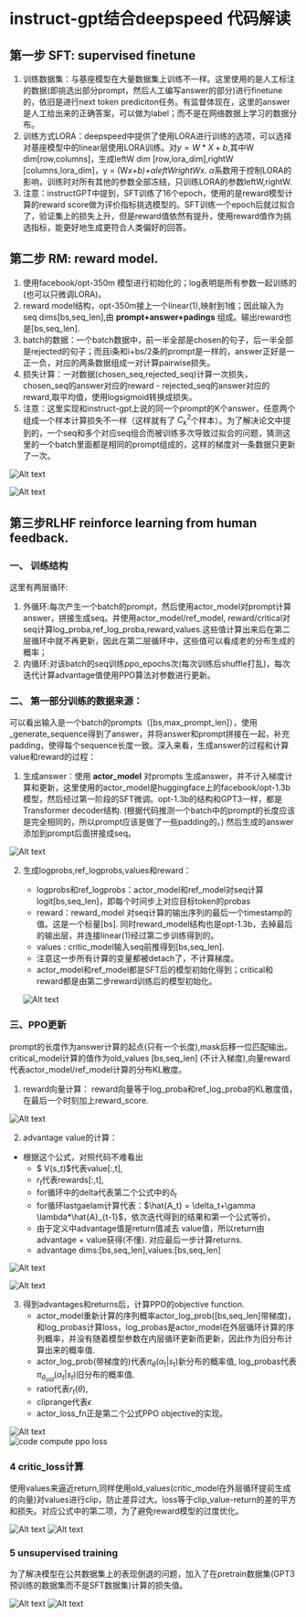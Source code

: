 # instruct-gpt结合deepspeed 代码解读

## 第一步 SFT: supervised finetune
1. 训练数据集：与基座模型在大量数据集上训练不一样。这里使用的是人工标注的数据(即挑选出部分prompt，然后人工编写answer的部分)进行finetune的，依旧是进行next token prediciton任务。有监督体现在，这里的answer是人工给出来的正确答案，可以做为label；而不是在网络数据上学习的数据分布。
2. 训练方式LORA：deepspeed中提供了使用LORA进行训练的选项，可以选择对基座模型中的linear层使用LORA训练。对$y = W*X+b$,其中W dim[row,columns]，生成leftW dim [row,lora_dim],rightW [columns,lora_dim]，y = (W*x+b)+$\alpha$*leftW*rightW*x. $\alpha$系数用于控制LORA的影响，训练时对所有其他的参数全部冻结，只训练LORA的参数leftW,rightW.
3. 注意：instructGPT中提到，SFT训练了16个epoch，使用的是reward模型计算的reward score做为评价指标挑选模型的。SFT训练一个epoch后就过拟合了，验证集上的损失上升，但是reward值依然有提升，使用reward值作为挑选指标，能更好地生成更符合人类偏好的回答。

## 第二步 RM: reward model.
1. 使用facebook/opt-350m 模型进行初始化的；log表明是所有参数一起训练的(也可以只微调LORA)。
2. reward model结构，opt-350m接上一个linear(1),映射到1维；因此输入为seq dims[bs,seq_len],由 __prompt+answer+padings__ 组成。输出reward也是[bs,seq_len].
3. batch的数据：一个batch数据中，前一半全部是chosen的句子，后一半全部是rejected的句子；而且i条和i+bs/2条的prompt是一样的，answer正好是一正一负，对应的两条数据组成一对计算pairwise损失。
4. 损失计算：一对数据(chosen_seq,rejected_seq)计算一次损失，chosen_seq的answer对应的reward - rejected_seq的answer对应的reward,取平均值，使用logsigmoid转换成损失。
5. 注意：这里实现和instruct-gpt上说的同一个prompt的K个answer，任意两个组成一个样本计算损失不一样（这样就有了 $C_k^{2}$个样本）。为了解决论文中提到的，一个seq和多个对应seq组合而被训练多次导致过拟合的问题，猜测这里的一个batch里面都是相同的prompt组成的，这样的梯度对一条数据只更新了一次。

![Alt text](image-13.png)

![Alt text](image-14.png)

## 第三步RLHF reinforce learning from human feedback. 
### 一、 训练结构
这里有两层循环:
1. 外循环:每次产生一个batch的prompt，然后使用actor_model对prompt计算answer，拼接生成seq。并使用actor_model/ref_model, reward/critical对seq计算log_proba,ref_log_proba,reward,values.这些值计算出来后在第二层循环中就不再更新，因此在第二层循环中，这些值可以看成老的分布生成的概率；
2. 内循环:对该batch的seq训练ppo_epochs次(每次训练后shuffle打乱)，每次迭代计算advantage值使用PPO算法对参数进行更新。

### 二、 第一部分训练的数据来源：
可以看出输入是一个batch的prompts（[bs,max_prompt_len]），使用_generate_sequence得到了answer，并将answer和prompt拼接在一起，补充padding，使得每个sequence长度一致。深入来看，生成answer的过程和计算value和reward的过程：

1. 生成answer：使用 __actor_model__ 对prompts 生成answer，并不计入梯度计算和更新，这里使用的actor_model是huggingface上的facebook/opt-1.3b模型，然后经过第一阶段的SFT微调。opt-1.3b的结构和GPT3一样，都是Transformer decoder结构. (根据代码推测一个batch中的prompt的长度应该是完全相同的，所以prompt应该是做了一些padding的。) 然后生成的answer添加到prompt后面拼接成seq。

![Alt text](image-2.png)

2. 生成logprobs,ref_logprobs,values和reward： 
    - logprobs和ref_logprobs：actor_model和ref_model对seq计算logit[bs,seq_len]，即每个时间步上对应目标token的probas
    - reward：reward_model 对seq计算的输出序列的最后一个timestamp的值。这是一个标量[bs]. 同时reward_model结构也是opt-1.3b，去掉最后的输出层，并连接linear(1)经过第二步训练得到的。
    - values : critic_model输入seq前推得到[bs,seq_len].
    - 注意这一步所有计算的变量都被detach了，不计算梯度。
    - actor_model和ref_model都是SFT后的模型初始化得到；critical和reward都是由第二步reward训练后的模型初始化。

    ![Alt text](image.png) 


### 三、PPO更新
prompt的长度作为answer计算的起点(只有一个长度),mask后移一位匹配输出。critical_model计算的值作为old_values [bs,seq_len] (不计入梯度),向量reward代表actor_model/ref_model计算的分布KL散度。
1. reward向量计算：
    reward向量等于log_proba和ref_log_proba的KL散度值，在最后一个时刻加上reward_score.

![Alt text](image-9.png)

2. advantage value的计算： 
 - 根据这个公式，对照代码不难看出
    - $ V(s_t)$代表value[:,t],
    - $r_t$代表rewards[:,t],
    - for循环中的delta代表第二个公式中的$\delta_t$
    - for循环lastgaelam计算代表：$\hat{A_t} = \delta_t+\gamma \lambda*\hat{A}_{t-1}$，依次迭代得到的结果和第一个公式等价。
    - 由于定义中advantage值是return值减去 value值，所以return由advantage + value获得(不懂). 对应最后一步计算returns.
    - advantage dims:[bs,seq_len],values:[bs,seq_len]
      
![Alt text](image-4.png)

![Alt text](image-5.png)

3. 得到advantages和returns后，计算PPO的objective function.
    - actor_model重新计算的序列概率actor_log_prob([bs,seq_len]带梯度)，和log_probas计算loss，log_probas是actor_model在外层循环计算的序列概率，并没有随着模型参数在内层循环更新而更新，因此作为旧分布计算出来的概率值.
    - actor_log_prob(带梯度的)代表$\pi_{\theta}(\alpha_t|s_t)$新分布的概率值, log_probas代表$\pi_{\theta_{old}}(\alpha_t|s_t)$旧分布的概率值.
    - ratio代表$r_{t}(\theta)$,
    - cliprange代表$\epsilon$
    - actor_loss_fn正是第二个公式PPO objective的实现。

![Alt text](image-7.png)   
![code compute ppo loss](image-6.png)

### 4 critic_loss计算
使用values来逼近return,同样使用old_values(critic_model在外层循环提前生成的向量)对values进行clip，防止差异过大。loss等于clip_value-return的差的平方和损失。对应公式中的第二项，为了避免reward模型的过度优化。

![Alt text](image-10.png)
![Alt text](image-8.png)

### 5 unsupervised training
为了解决模型在公共数据集上的表现倒退的问题，加入了在pretrain数据集(GPT3预训练的数据集而不是SFT数据集)计算的损失值。

![Alt text](image-12.png)
![Alt text](image-11.png)
